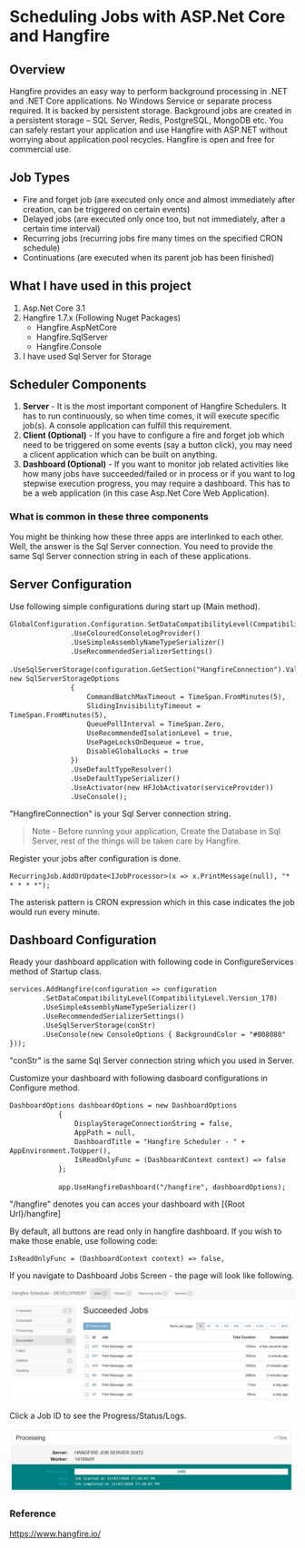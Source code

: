 # Scheduling Jobs with ASP.Net Core and Hangfire
## Overview
Hangfire provides an easy way to perform background processing in .NET and .NET Core applications. No Windows Service or separate process required.
It is backed by persistent storage. Background jobs are created in a persistent storage – SQL Server, Redis, PostgreSQL, MongoDB etc. 
You can safely restart your application and use Hangfire with ASP.NET without worrying about application pool recycles.
Hangfire is open and free for commercial use.
## Job Types
  - Fire and forget job (are executed only once and almost immediately after creation, can be triggered on certain events)
  - Delayed jobs (are executed only once too, but not immediately, after a certain time interval) 
  - Recurring jobs (recurring jobs fire many times on the specified CRON schedule)
  - Continuations (are executed when its parent job has been finished)
## What I have used in this project
1. Asp.Net Core 3.1
2. Hangfire 1.7.x (Following Nuget Packages)
   - Hangfire.AspNetCore
   - Hangfire.SqlServer
   - Hangfire.Console
3. I have used Sql Server for Storage
## Scheduler Components
 1. **Server** - 
 It is the most important component of Hangfire Schedulers. It has to run continuously, so when time comes, it will execute specific job(s).
 A console application can fulfill this requirement.
 2. **Client (Optional)** - 
 If you have to configure a fire and forget job which need to be triggered on some events (say a button click), you may need a clicent application which can be built on anything.
 3. **Dashboard (Optional)** - 
 If you want to monitor job related activities like how many jobs have succeeded/failed or in process or if you want to log stepwise execution progress, you may require a dashboard.
 This has to be a web application (in this case Asp.Net Core Web Application).
### What is common in these three components 
 You might be thinking how these three apps are interlinked to each other. Well, the answer is the Sql Server connection. 
 You need to provide the same Sql Server connection string in each of these applications.
## Server Configuration
 Use following simple configurations during start up (Main method).
 ```
 GlobalConfiguration.Configuration.SetDataCompatibilityLevel(CompatibilityLevel.Version_170)
                .UseColouredConsoleLogProvider()
                .UseSimpleAssemblyNameTypeSerializer()
                .UseRecommendedSerializerSettings()
                .UseSqlServerStorage(configuration.GetSection("HangfireConnection").Value, new SqlServerStorageOptions
                {
                    CommandBatchMaxTimeout = TimeSpan.FromMinutes(5),
                    SlidingInvisibilityTimeout = TimeSpan.FromMinutes(5),
                    QueuePollInterval = TimeSpan.Zero,
                    UseRecommendedIsolationLevel = true,
                    UsePageLocksOnDequeue = true,
                    DisableGlobalLocks = true
                })
                .UseDefaultTypeResolver()
                .UseDefaultTypeSerializer()
                .UseActivator(new HFJobActivator(serviceProvider))
                .UseConsole();
```
"HangfireConnection" is your Sql Server connection string.
> Note - Before running your application, Create the Database in Sql Server, rest of the things will be taken care by Hangfire.

Register your jobs after configuration is done.
```
RecurringJob.AddOrUpdate<IJobProcessor>(x => x.PrintMessage(null), "* * * * *");
```
The asterisk pattern is CRON expression which in this case indicates the job would run every minute.
## Dashboard Configuration
Ready your dashboard application with following code in ConfigureServices method of Startup class.
```
services.AddHangfire(configuration => configuration
        .SetDataCompatibilityLevel(CompatibilityLevel.Version_170)
        .UseSimpleAssemblyNameTypeSerializer()
        .UseRecommendedSerializerSettings()
        .UseSqlServerStorage(conStr)
        .UseConsole(new ConsoleOptions { BackgroundColor = "#008080" }));
```
"conStr" is the same Sql Server connection string which you used in Server.

Customize your dashboard with following dasboard configurations in Configure method.
```
DashboardOptions dashboardOptions = new DashboardOptions
            {
                DisplayStorageConnectionString = false,
                AppPath = null,
                DashboardTitle = "Hangfire Scheduler - " + AppEnvironment.ToUpper(),
                IsReadOnlyFunc = (DashboardContext context) => false
            };

            app.UseHangfireDashboard("/hangfire", dashboardOptions);
```

"/hangfire" denotes you can acces your dashboard with [{Root Url}/hangfire]

By default, all buttons are read only in hangfire dashboard. If you wish to make those enable, use following code:
```
IsReadOnlyFunc = (DashboardContext context) => false,
```
If you navigate to Dashboard Jobs Screen - the page will look like following.

![dashboard](https://github.com/cmpattanayak/Hangfire/blob/master/hangfire_dashboard_01.JPG)

Click a Job ID to see the Progress/Status/Logs.

![dashboard](https://github.com/cmpattanayak/Hangfire/blob/master/hangfire_dashboard_02.JPG)

### Reference
https://www.hangfire.io/
